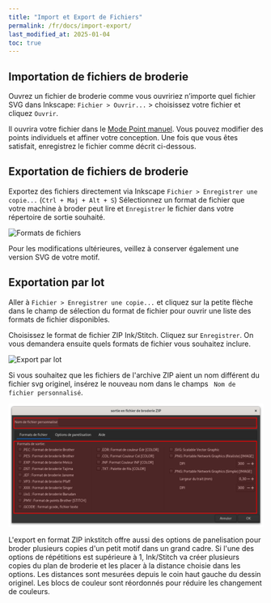 ```yaml
---
title: "Import et Export de Fichiers"
permalink: /fr/docs/import-export/
last_modified_at: 2025-01-04
toc: true
---
```

## Importation de fichiers de broderie

Ouvrez un fichier de broderie comme vous ouvririez n’importe quel fichier SVG dans Inkscape: `Fichier > Ouvrir...` > choisissez votre fichier et cliquez `Ouvrir`.

Il ouvrira votre fichier dans le [Mode Point manuel](/fr/docs/stitches/manual-stitch/). Vous pouvez modifier des points individuels et affiner votre conception. Une fois que vous êtes satisfait, enregistrez le fichier comme décrit ci-dessous.

## Exportation de fichiers de broderie


Exportez des fichiers directement via Inkscape `Fichier > Enregistrer une copie...` (`Ctrl + Maj + Alt + S`) 
Sélectionnez un format de fichier que votre machine à broder peut lire et `Enregistrer` le fichier dans votre répertoire de sortie souhaité.

![Formats de fichiers](/assets/images/docs/en/export-selection-field.jpg)

Pour les modifications ultérieures, veillez à conserver également une version SVG de votre motif.

## Exportation par lot

Aller à `Fichier > Enregistrer une copie...` et cliquez sur la petite flèche dans le champ de sélection du format de fichier pour ouvrir une liste des formats de fichier disponibles.

Choisissez le format de fichier ZIP Ink/Stitch. Cliquez sur `Enregistrer`. On vous demandera ensuite quels formats de fichier vous souhaitez inclure.

![Export par lot](/assets/images/docs/en/export-batch.jpg)

Si vous souhaitez que les fichiers de l'archive ZIP aient un nom différent du fichier svg originel, insérez le nouveau nom dans le champs ` Nom de fichier personnalisé`.

![Options d'export par lot](/assets/images/docs/fr/zip-export1.png)

L'export en format ZIP inkstitch offre aussi des options de panelisation pour broder plusieurs copies d'un petit motif dans un grand cadre.   Si l'une des options de  répétitions est supérieure à 1, Ink/Stitch va créer  plusieurs copies du plan de broderie et les placer à la distance  choisie dans les options. Les distances sont mesurées depuis le coin haut gauche du dessin originel. Les blocs de couleur sont réordonnés pour réduire les changement de couleurs.


